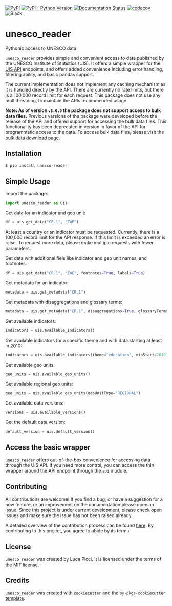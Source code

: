 

[![PyPI](https://img.shields.io/pypi/v/unesco_reader.svg)](https://pypi.org/project/unesco_reader/)
[![PyPI - Python Version](https://img.shields.io/pypi/pyversions/unesco_reader.svg)](https://pypi.org/project/unesco_reader/)
[![Documentation Status](https://readthedocs.org/projects/unesco-reader/badge/?version=latest)](https://unesco-reader.readthedocs.io/en/latest/?badge=latest)
[![codecov](https://codecov.io/gh/lpicci96/unesco_reader/branch/main/graph/badge.svg)](https://codecov.io/gh/lpicci96/unesco_reader)
![Black](https://img.shields.io/badge/code%20style-black-000000.svg)

# unesco_reader

Pythonic access to UNESCO data

`unesco_reader` provides simple and convenient access to data published by the UNESCO Institute of Statistics (UIS).
It offers a simple wrapper for the [UIS API](https://api.uis.unesco.org/api/public/documentation/) endpoints, and offers
added convenience including error handling, filtering ability, and basic pandas support.

The current implementation does not implement any caching mechanism as it is handled directly by the API. 
There are currently no rate limits, but there is a 100,000 record limit for each request. This package does not use any multithreading, to maintain the APIs recommended usage.

__Note: As of version `v3.0.0` the package does not support access to bulk data files.__
Previous versions of the package were developed before the release of the API and offered 
support for accessing the bulk data files. This functionality has been deprecated in version in favor
of the API for programmatic access to the data. To access bulk data files, please visit 
the [bulk data download page](https://databrowser.uis.unesco.org/resources/bulk).


## Installation

```bash
$ pip install unesco-reader
```

## Simple Usage


Import the package:
```python
import unesco_reader as uis
```

Get data for an indicator and geo unit:
```python
df = uis.get_data("CR.1", "ZWE")
```
 
At least a country or an indicator must be requested. Currently, there is a 100,000 record limit
for the API response. If this limit is exceeded an error is raise. To request more data, please
make multiple requests with fewer parameters.

Get data with additional fiels like indicator and geo unit names, and footnotes:
```python
df = uis.get_data("CR.1", "ZWE", footnotes=True, labels=True)
```

Get metadata for an indicator:
```python
metadata = uis.get_metadata("CR.1")
```

Get metadata with disaggregations and glossary terms:
```python
metadata = uis.get_metadata("CR.1", disaggregations=True, glossaryTerms=True)
```

Get available indicators:
```python
indicators = uis.available_indicators()
```

Get available indicators for a specific theme and with data starting at least in 2010:
```python
indicators = uis.available_indicators(theme="education", minStart=2010)
```

Get available geo units:
```python
geo_units = uis.available_geo_units()
```

Get available regional geo units:
```python
geo_units = uis.available_geo_units(geoUnitType="REGIONAL")
```

Get available data versions:
```python
versions = uis.available_versions()
```

Get the default data version:
```python
default_version = uis.default_version()
```


## Access the basic wrapper

`unesco_reader` offers out-of-the-box convenience for accessing data through the UIS API.
If you need more control, you can access the thin wrapper around the API endpoint 
through the `api` module.

## Contributing

All contributions are welcome! If you find a bug, 
or have a suggestion for a new feature, or an 
improvement on the documentation please open an issue.
Since this project is under current development, 
please check open issues and make sure the issue has 
not been raised already.

A detailed overview of the contribution process can be found
[here](https://github.com/lpicci96/unesco_reader/blob/main/CONTRIBUTING.md).
By contributing to this project, you agree to abide by its terms.

## License

`unesco_reader` was created by Luca Picci. It is licensed under the terms of the MIT license.

## Credits

`unesco_reader` was created with [`cookiecutter`](https://cookiecutter.readthedocs.io/en/latest/) and the
`py-pkgs-cookiecutter` [template](https://github.com/py-pkgs/py-pkgs-cookiecutter).
